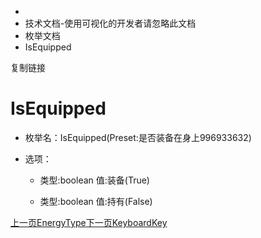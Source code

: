   * [](/)
  * 技术文档-使用可视化的开发者请忽略此文档
  * 枚举文档
  * IsEquipped

复制链接

# IsEquipped

  * 枚举名：IsEquipped(Preset:是否装备在身上996933632)

  * 选项：

    * 类型:boolean 值:装备(True)

    * 类型:boolean 值:持有(False)

[上一页EnergyType](/技术文档/枚举文档/EnergyType)[下一页KeyboardKey](/技术文档/枚举文档/KeyboardKey)


